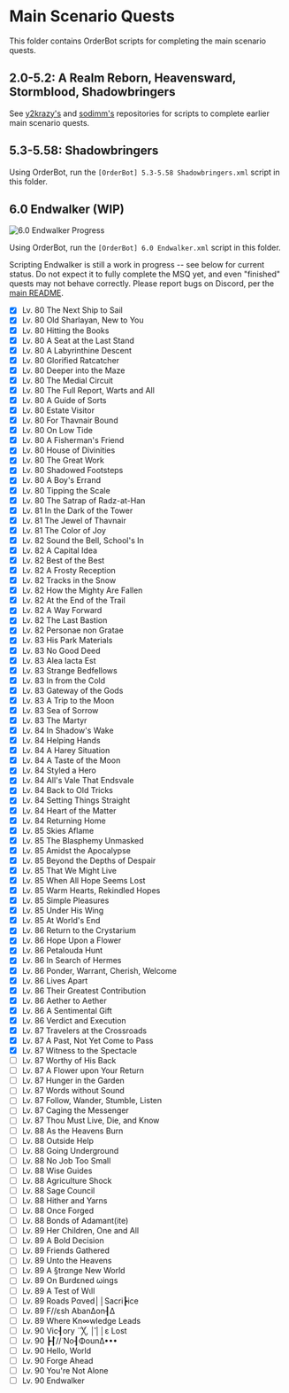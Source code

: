 # Main Scenario Quests

This folder contains OrderBot scripts for completing the main scenario quests.

## 2.0-5.2: A Realm Reborn, Heavensward, Stormblood, Shadowbringers

See [y2krazy's][100] and [sodimm's][101] repositories for scripts to complete earlier main scenario quests.

[100]: https://github.com/y2krazy/Rebornbuddy-Profiles "y2krazy's RebornBuddy Profiles"
[101]: https://github.com/sodimm/RebornBuddy "sodimm's RebornBuddy Profiles"

## 5.3-5.58: Shadowbringers

Using OrderBot, run the `[OrderBot] 5.3-5.58 Shadowbringers.xml` script in this folder.

## 6.0 Endwalker (WIP)

![6.0 Endwalker Progress][300]

Using OrderBot, run the `[OrderBot] 6.0 Endwalker.xml` script in this folder.

Scripting Endwalker is still a work in progress -- see below for current status. Do not expect it to fully complete the MSQ yet, and even "finished" quests may not behave correctly.  Please report bugs on Discord, per the [main README][301].

<!--
To update progress bar, change the first number in URL:
Before: https://progress-bar.dev/62
After: https://progress-bar.dev/70
-->
[300]: https://progress-bar.dev/74/?scale=106&title=6.0%20Endwalker&suffix=/106%20Quests&width=256 "6.0 Endwalker Progress"
[301]: ../../README.md "README.md#troubleshooting"

- [x] Lv. 80 The Next Ship to Sail
- [x] Lv. 80 Old Sharlayan, New to You
- [x] Lv. 80 Hitting the Books
- [x] Lv. 80 A Seat at the Last Stand
- [x] Lv. 80 A Labyrinthine Descent
- [x] Lv. 80 Glorified Ratcatcher
- [x] Lv. 80 Deeper into the Maze
- [x] Lv. 80 The Medial Circuit
- [x] Lv. 80 The Full Report, Warts and All
- [x] Lv. 80 A Guide of Sorts
- [x] Lv. 80 Estate Visitor
- [x] Lv. 80 For Thavnair Bound
- [x] Lv. 80 On Low Tide
- [x] Lv. 80 A Fisherman's Friend
- [x] Lv. 80 House of Divinities
- [x] Lv. 80 The Great Work
- [x] Lv. 80 Shadowed Footsteps
- [x] Lv. 80 A Boy's Errand
- [x] Lv. 80 Tipping the Scale
- [x] Lv. 80 The Satrap of Radz-at-Han
- [x] Lv. 81 In the Dark of the Tower
- [x] Lv. 81 The Jewel of Thavnair
- [x] Lv. 81 The Color of Joy
- [x] Lv. 82 Sound the Bell, School's In
- [x] Lv. 82 A Capital Idea
- [x] Lv. 82 Best of the Best
- [x] Lv. 82 A Frosty Reception
- [x] Lv. 82 Tracks in the Snow
- [x] Lv. 82 How the Mighty Are Fallen
- [x] Lv. 82 At the End of the Trail
- [x] Lv. 82 A Way Forward
- [x] Lv. 82 The Last Bastion
- [x] Lv. 82 Personae non Gratae
- [x] Lv. 83 His Park Materials
- [x] Lv. 83 No Good Deed
- [x] Lv. 83 Alea Iacta Est
- [x] Lv. 83 Strange Bedfellows
- [x] Lv. 83 In from the Cold
- [x] Lv. 83 Gateway of the Gods
- [x] Lv. 83 A Trip to the Moon
- [x] Lv. 83 Sea of Sorrow
- [x] Lv. 83 The Martyr
- [x] Lv. 84 In Shadow's Wake
- [x] Lv. 84 Helping Hands
- [x] Lv. 84 A Harey Situation
- [x] Lv. 84 A Taste of the Moon
- [x] Lv. 84 Styled a Hero
- [x] Lv. 84 All's Vale That Endsvale
- [x] Lv. 84 Back to Old Tricks
- [x] Lv. 84 Setting Things Straight
- [x] Lv. 84 Heart of the Matter
- [x] Lv. 84 Returning Home
- [x] Lv. 85 Skies Aflame
- [x] Lv. 85 The Blasphemy Unmasked
- [x] Lv. 85 Amidst the Apocalypse
- [x] Lv. 85 Beyond the Depths of Despair
- [x] Lv. 85 That We Might Live
- [x] Lv. 85 When All Hope Seems Lost
- [x] Lv. 85 Warm Hearts, Rekindled Hopes
- [x] Lv. 85 Simple Pleasures
- [x] Lv. 85 Under His Wing
- [x] Lv. 85 At World's End
- [X] Lv. 86 Return to the Crystarium
- [X] Lv. 86 Hope Upon a Flower
- [X] Lv. 86 Petalouda Hunt
- [X] Lv. 86 In Search of Hermes
- [X] Lv. 86 Ponder, Warrant, Cherish, Welcome
- [X] Lv. 86 Lives Apart
- [X] Lv. 86 Their Greatest Contribution
- [X] Lv. 86 Aether to Aether
- [X] Lv. 86 A Sentimental Gift
- [X] Lv. 86 Verdict and Execution
- [X] Lv. 87 Travelers at the Crossroads
- [X] Lv. 87 A Past, Not Yet Come to Pass
- [X] Lv. 87 Witness to the Spectacle
- [ ] Lv. 87 Worthy of His Back
- [ ] Lv. 87 A Flower upon Your Return
- [ ] Lv. 87 Hunger in the Garden
- [ ] Lv. 87 Words without Sound
- [ ] Lv. 87 Follow, Wander, Stumble, Listen
- [ ] Lv. 87 Caging the Messenger
- [ ] Lv. 87 Thou Must Live, Die, and Know
- [ ] Lv. 88 As the Heavens Burn
- [ ] Lv. 88 Outside Help
- [ ] Lv. 88 Going Underground
- [ ] Lv. 88 No Job Too Small
- [ ] Lv. 88 Wise Guides
- [ ] Lv. 88 Agriculture Shock
- [ ] Lv. 88 Sage Council
- [ ] Lv. 88 Hither and Yarns
- [ ] Lv. 88 Once Forged
- [ ] Lv. 88 Bonds of Adamant(ite)
- [ ] Lv. 89 Her Children, One and All
- [ ] Lv. 89 A Bold Decision
- [ ] Lv. 89 Friends Gathered
- [ ] Lv. 89 Unto the Heavens
- [ ] Lv. 89 A §trαnge New World
- [ ] Lv. 89 On Burdεned ωings
- [ ] Lv. 89 Α Test of Wιll
- [ ] Lv. 89 Roads Pαved││Sacri┣ice
- [ ] Lv. 89 F//εsh AbanΔon┨Δ
- [ ] Lv. 89 Where Kn∞wledge Leads
- [ ] Lv. 90 Vic┨οry  ̈ ̈ ̈╳, │̆││ε Lost
- [ ] Lv. 90 ┣┨̈//̈ No┨ΦounΔ•••
- [ ] Lv. 90 Hello, World
- [ ] Lv. 90 Forge Ahead
- [ ] Lv. 90 You're Not Alone
- [ ] Lv. 90 Endwalker
